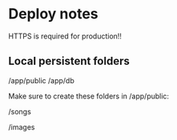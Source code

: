 
# Deploy notes

HTTPS is required for production!!

## Local persistent folders

/app/public
/app/db

Make sure to create these folders in /app/public:

/songs

/images
